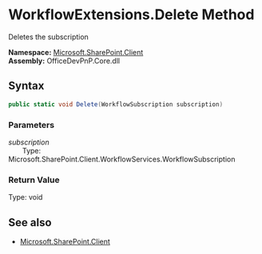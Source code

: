 # WorkflowExtensions.Delete Method  
Deletes the subscription  

**Namespace:** [Microsoft.SharePoint.Client](Microsoft.SharePoint.Client.md)  
**Assembly:** OfficeDevPnP.Core.dll  
## Syntax
```C#
public static void Delete(WorkflowSubscription subscription)
```
### Parameters
*subscription*  
&emsp;&emsp;Type: Microsoft.SharePoint.Client.WorkflowServices.WorkflowSubscription  
### Return Value
Type: void  

## See also
- [Microsoft.SharePoint.Client](Microsoft.SharePoint.Client.md)
